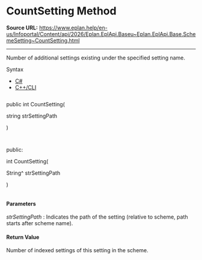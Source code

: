 # CountSetting Method

**Source URL:** https://www.eplan.help/en-us/Infoportal/Content/api/2026/Eplan.EplApi.Baseu~Eplan.EplApi.Base.SchemeSetting~CountSetting.html

---

Number of additional settings existing under the specified setting name.

Syntax

- [C#](#i-syntax-CS)
- [C++/CLI](#i-syntax-CPP2005)

```
```
public int CountSetting( 

   string strSettingPath

)
```
```

```
```
public:

int CountSetting( 

   String^ strSettingPath

)
```
```

#### Parameters

*strSettingPath*
:   Indicates the path of the setting (relative to scheme, path starts after scheme name).

#### Return Value

Number of indexed settings of this setting in the scheme.
